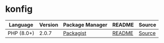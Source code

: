 # konfig

|Language|Version|Package Manager|README|Source|
|-|-|-|-|-|
|PHP (8.0+)|2.0.7|[Packagist](https://packagist.org/packages/konfig/snaptrade-php-sdk#2.0.7)|[README](https://github.com/passiv/snaptrade-php-sdk/tree/HEAD/sdks/php#readme)|[Source](https://github.com/passiv/snaptrade-php-sdk/tree/HEAD/sdks/php)|